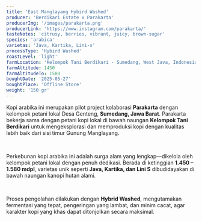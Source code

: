 ```yaml
---
title: 'East Manglayang Hybird Washed'
producer: 'Berdikari Estate x Parakarta'
producerImg: '/images/parakarta.png'
producerLink: 'https://www.instagram.com/parakarta/'
tasteNotes: 'citrusy, berries, vibrant, juicy, brown-sugar'
species: 'arabica'
varietas: 'Java, Kartika, Lini-s'
processType: 'Hybird Washed'
roastLevel: 'light'
farmLocation: 'Kelompok Tani Berdikari - Sumedang, West Java, Indonesia'
farmAltitude: 1450
farmAltitudeTo: 1580
boughtDate: '2025-05-27'
boughtPlace: 'Offline Store'
weight: '150 gr' 
---
```


Kopi arabika ini merupakan pilot project kolaborasi **Parakarta** dengan kelompok petani lokal Desa Genteng, **Sumedang, Jawa Barat**. Parakarta bekerja sama dengan petani kopi lokal di bawah naungan **Kelompok Tani Berdikari** untuk mengeksplorasi dan memproduksi kopi dengan kualitas lebih baik dari sisi timur Gunung Manglayang.

<br/>

Perkebunan kopi arabika ini adalah surga alam yang lengkap—dikelola oleh kelompok petani lokal dengan penuh dedikasi. Berada di ketinggian **1.450 – 1.580 mdpl**, varietas unik seperti **Java, Kartika, dan Lini S** dibudidayakan di bawah naungan kanopi hutan alami.

<br/>

Proses pengolahan dilakukan dengan **Hybrid Washed**, mengutamakan fermentasi yang tepat, pengeringan yang lambat, dan minim cacat, agar karakter kopi yang khas dapat ditonjolkan secara maksimal.